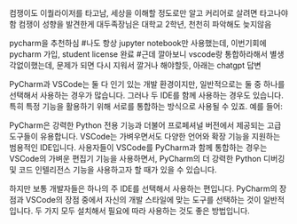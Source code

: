 컴쟁이도 이퀄라이저를 타고남, 세상을 이해할 정도로만 알고 커리어로 살려면 타고나야함
컴쟁이 성향을 발견한게 대두족장님은 대학교 2학년, 천천히 파악해도 늦지않음

pycharm을 추천하심
#나도 항상 jupyter notebook만 사용했는데, 이번기회에 pycharm 가입, student license 완료
#근데 깔아보니 vscode랑 통합하라해서 별생각없이했는데, 문제가 되면 다시 지워서 깔거나 해야할듯, 아래는 chatgpt 답변

PyCharm과 VSCode는 둘 다 인기 있는 개발 환경이지만, 일반적으로는 둘 중 하나를 선택해서 사용하는 경우가 많습니다. 그러나 두 IDE를 함께 사용하는 경우도 있습니다. 특히 특정 기능을 활용하기 위해 서로를 통합하는 방식으로 사용될 수 있죠. 예를 들어:

PyCharm은 강력한 Python 전용 기능과 더불어 프로페셔널 버전에서 제공되는 고급 도구들이 유용합니다.
VSCode는 가벼우면서도 다양한 언어와 확장 기능을 지원하는 범용적인 IDE입니다.
사용자들이 VSCode를 PyCharm과 함께 통합하는 경우는 VSCode의 가벼운 편집기 기능을 사용하면서, PyCharm의 더 강력한 Python 디버깅 및 코드 인텔리전스 기능을 사용하고자 할 때가 있을 수 있습니다.

하지만 보통 개발자들은 하나의 주 IDE를 선택해서 사용하는 편입니다. PyCharm의 장점과 VSCode의 장점 중에서 자신의 개발 스타일에 맞는 도구를 선택하는 것이 일반적입니다. 두 가지 모두 설치해서 필요에 따라 사용하는 것도 좋은 방법입니다.




